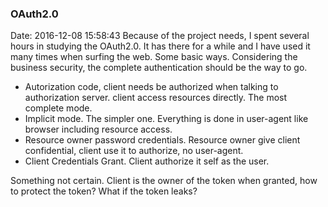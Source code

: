 <!--
title: OAuth2.0
date: 2016-12-08 15:58:43
tags:
- Security
-->
### OAuth2.0
Date: 2016-12-08 15:58:43
Because of the project needs, I spent several hours in studying the OAuth2.0. It has there for a while and I have used it many times when surfing the web. Some basic ways. Considering the business security, the complete authentication should be the way to go. 
<!-- more -->
- Autorization code, client needs be authorized when talking to authorization server. client access resources directly. The most complete mode.
- Implicit mode. The simpler one. Everything is done in user-agent like browser including resource access.
- Resource owner password credentials. Resource owner give client confidential, client use it to authorize, no user-agent. 
- Client Credentials Grant. Client authorize it self as the user.

Something not certain. Client is the owner of the token when granted, how to protect the token? What if the token leaks?
